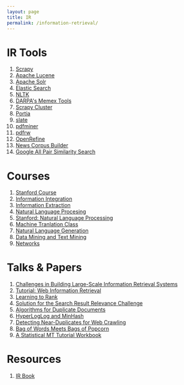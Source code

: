 ```yaml
---
layout: page
title: IR
permalink: /information-retrieval/
---
```


IR Tools
========
1. [Scrapy](http://scrapy.org/)
2. [Apache Lucene](https://lucene.apache.org/core/)
3. [Apache Solr](http://lucene.apache.org/solr/)
4. [Elastic Search](https://www.elastic.co/)
5. [NLTK](http://www.nltk.org/)
6. [DARPA's Memex Tools](http://opencatalog.darpa.mil/MEMEX.html)
7. [Scrapy Cluster](http://scrapy-cluster.readthedocs.org/en/latest/)
8. [Portia](https://github.com/scrapinghub/portia)
9. [slate](https://pypi.python.org/pypi/slate)
10. [pdfminer](https://github.com/euske/pdfminer)
11. [pdfrw](https://github.com/pmaupin/pdfrw)
12. [OpenRefine](http://openrefine.org/)
13. [News Corpus Builder](http://skillachie.github.io/news-corpus-builder/)
14. [Google All Pair Similarity Search](https://code.google.com/p/google-all-pairs-similarity-search/)

Courses
=======
1. [Stanford Course](http://web.stanford.edu/class/cs276/)
2. [Information Integration](http://usc-isi-i2.github.io/knoblock/doc/syllabus/CSCI548_Syllabus_Spring_2015.pdf)
3. [Information Extraction](http://www.cs.cmu.edu/~wcohen/10-707/index-2004.html)
4. [Natural Language Procesing](http://www3.nd.edu/~dchiang/teaching/nlp/)
5. [Stanford: Natural Language Processing](http://web.stanford.edu/class/cs224n/syllabus.shtml#lec1)
6. [Machine Tranlation Class](http://mt-class.org/)
7. [Natural Language Generation](http://www.inf.ed.ac.uk/teaching/courses/nlg/)
8. [Data Mining and Text Mining](http://www.cs.uic.edu/~liub/teach/cs583-fall-15/cs583.html)
9. [Networks](https://courses.cit.cornell.edu/info2040_2014fa/)

Talks & Papers
==============
1. [Challenges in Building Large-Scale Information Retrieval Systems](http://web.stanford.edu/class/cs276/Jeff-Dean-Stanford-CS276-April-2015.pdf)
2. [Tutorial: Web Information Retrieval](http://sci2s.ugr.es/sites/default/files/files/linksInterest/Tutorials/icde.pdf)
3. [Learning to Rank](http://research.microsoft.com/en-us/people/hangli/li-acl-ijcnlp-2009-tutorial.pdf)
4. [Solution for the Search Result Relevance Challenge](https://github.com/ChenglongChen/Kaggle_CrowdFlower/blob/master/Doc/Kaggle_CrowdFlower_ChenglongChen.pdf)
5. [Algorithms for Duplicate Documents](http://www.cs.princeton.edu/courses/archive/spr05/cos598E/bib/Princeton.pdf)
6. [HyperLogLog and MinHash](http://tech.adroll.com/blog/data/2013/07/10/hll-minhash.html)
7. [Detecting Near-Duplicates for Web Crawling](http://www2007.cpsc.ucalgary.ca/papers/paper215.pdf)
8. [Bag of Words Meets Bags of Popcorn](https://www.kaggle.com/c/word2vec-nlp-tutorial)
9. [A Statistical MT Tutorial Workbook](http://www.isi.edu/natural-language/mt/wkbk-rw.pdf)

Resources
=========
1. [IR Book](http://www-nlp.stanford.edu/IR-book/)